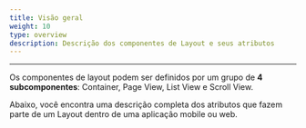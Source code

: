 ```yaml
---
title: Visão geral
weight: 10
type: overview
description: Descrição dos componentes de Layout e seus atributos
---
```


---

Os componentes de layout podem ser definidos por um grupo de **4 subcomponentes**: Container, Page View, List View e Scroll View.  

Abaixo, você encontra uma descrição completa dos atributos que fazem parte de um Layout dentro de uma aplicação mobile ou web.
